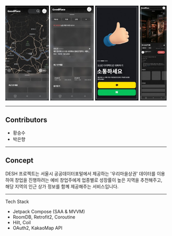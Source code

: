 ![](document/desh-thumbnail.jpg)

---

## Contributors
- 황승수
- 박은향

---

## Concept
DESH 프로젝트는 서울시 공공데이터포털에서 제공하는 '우리마을상권' 데이터를 이용하여
창업을 진행하려는 예비 창업주에게 업종별로 성장률이 높은 지역을 추천해주고, 해당 지역의 인근 상가 정보를 함꼐 
제공해주는 서비스입니다.

---

Tech Stack
- Jetpack Compose (SAA & MVVM)
- RoomDB, Retrofit2, Coroutine
- Hilt, Coil
- OAuth2, KakaoMap API